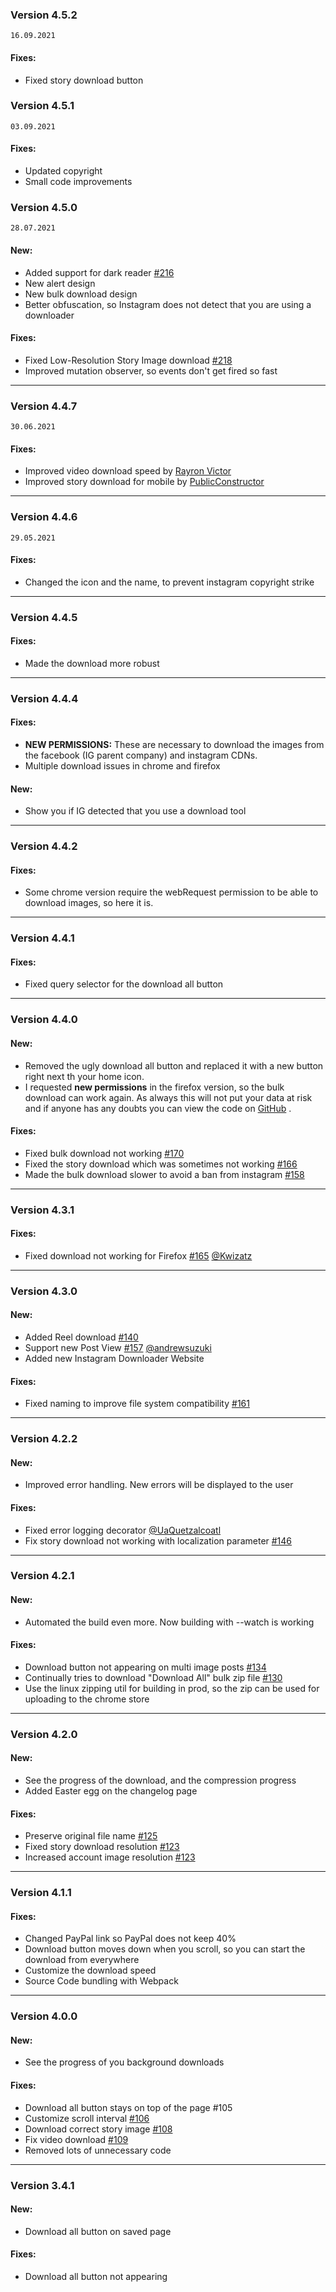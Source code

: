 ### Version 4.5.2

`16.09.2021`

#### Fixes:
+ Fixed story download button


### Version 4.5.1

`03.09.2021`

#### Fixes:
+ Updated copyright
+ Small code improvements


### Version 4.5.0

`28.07.2021`

#### New:
+ Added support for dark reader [#216](https://github.com/HuiiBuh/InstagramDownloader/issues/216)
+ New alert design
+ New bulk download design
+ Better obfuscation, so Instagram does not detect that you are using a downloader

#### Fixes:

+ Fixed Low-Resolution Story Image download [#218](https://github.com/HuiiBuh/InstagramDownloader/issues/218)
+ Improved mutation observer, so events don't get fired so fast

---

### Version 4.4.7

`30.06.2021`

#### Fixes:

+ Improved video download speed by [Rayron Victor](https://github.com/rayronvictor)
+ Improved story download for mobile by [PublicConstructor](https://github.com/PublicConstructor)

---

### Version 4.4.6

`29.05.2021`

#### Fixes:

+ Changed the icon and the name, to prevent instagram copyright strike

---

### Version 4.4.5

#### Fixes:

+ Made the download more robust

---

### Version 4.4.4

#### Fixes:

+ **NEW PERMISSIONS:** These are necessary to download the images from the facebook (IG parent company) and instagram
  CDNs.
+ Multiple download issues in chrome and firefox

#### New:

+ Show you if IG detected that you use a download tool

---

### Version 4.4.2

#### Fixes:

+ Some chrome version require the webRequest permission to be able to download images, so here it is.

---

### Version 4.4.1

#### Fixes:

+ Fixed query selector for the download all button

---

### Version 4.4.0

#### New:

+ Removed the ugly download all button and replaced it with a new button right next th your home icon.
+ I requested **new permissions** in the firefox version, so the bulk download can work again. As always this will not
  put your data at risk and if anyone has any doubts you can view the code
  on [GitHub](https://github.com/HuiiBuh/InstagramDownloader) .

#### Fixes:

+ Fixed bulk download not working [#170](https://github.com/HuiiBuh/InstagramDownloader/issues/170)
+ Fixed the story download which was sometimes not
  working  [#166](https://github.com/HuiiBuh/InstagramDownloader/issues/166)
+ Made the bulk download slower to avoid a ban from
  instagram [#158](https://github.com/HuiiBuh/InstagramDownloader/issues/158)

---

### Version 4.3.1

#### Fixes:

+ Fixed download not working for
  Firefox [#165](https://github.com/HuiiBuh/InstagramDownloader/issues/165) [@Kwizatz](https://github.com/Kwizatz)

---

### Version 4.3.0

#### New:

+ Added Reel download [#140](https://github.com/HuiiBuh/InstagramDownloader/issues/140)
+ Support new Post
  View [#157](https://github.com/HuiiBuh/InstagramDownloader/issues/157) [@andrewsuzuki](https://github.com/andrewsuzuki)
+ Added new Instagram Downloader Website

#### Fixes:

+ Fixed naming to improve file system compatibility [#161](https://github.com/HuiiBuh/InstagramDownloader/issues/161)

---

### Version 4.2.2

#### New:

+ Improved error handling. New errors will be displayed to the user

#### Fixes:

+ Fixed error logging decorator [@UaQuetzalcoatl](https://github.com/UaQuetzalcoatl)
+ Fix story download not working with localization
  parameter [#146](https://github.com/HuiiBuh/InstagramDownloader/issues/146)

---

### Version 4.2.1

#### New:

+ Automated the build even more. Now building with --watch is working

#### Fixes:

+ Download button not appearing on multi image posts [#134](https://github.com/HuiiBuh/InstagramDownloader/issues/134)
+ Continually tries to download "Download All" bulk zip
  file [#130](https://github.com/HuiiBuh/InstagramDownloader/issues/130)
+ Use the linux zipping util for building in prod, so the zip can be used for uploading to the chrome store

---

### Version 4.2.0

#### New:

+ See the progress of the download, and the compression progress
+ Added Easter egg on the changelog page

#### Fixes:

+ Preserve original file name [#125](https://github.com/HuiiBuh/InstagramDownloader/issues/125)
+ Fixed story download resolution [#123](https://github.com/HuiiBuh/InstagramDownloader/issues/123)
+ Increased account image resolution [#123](https://github.com/HuiiBuh/InstagramDownloader/issues/123)

---

### Version 4.1.1

#### Fixes:

+ Changed PayPal link so PayPal does not keep 40%
+ Download button moves down when you scroll, so you can start the download from everywhere
+ Customize the download speed
+ Source Code bundling with Webpack

---

### Version 4.0.0

#### New:

+ See the progress of you background downloads

#### Fixes:

+ Download all button stays on top of the page #105
+ Customize scroll interval [#106](https://github.com/HuiiBuh/InstagramDownloader/issues/106)
+ Download correct story image [#108](https://github.com/HuiiBuh/InstagramDownloader/issues/108)
+ Fix video download [#109](https://github.com/HuiiBuh/InstagramDownloader/issues/109)
+ Removed lots of unnecessary code

---

### Version 3.4.1

#### New:

+ Download all button on saved page

#### Fixes:

+ Download all button not appearing
